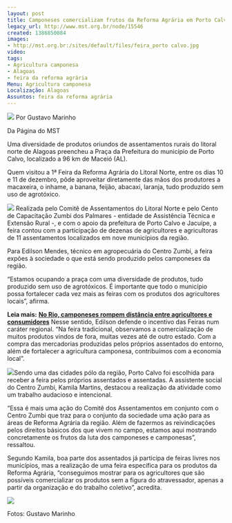 ```yaml
---
layout: post
title: Camponeses comercializam frutos da Reforma Agrária em Porto Calvo
legacy_url: http://www.mst.org.br/node/15546
created: 1386850084
images:
- http://mst.org.br:/sites/default/files/feira_porto calvo.jpg
video: 
tags:
- Agricultura camponesa
- Alagoas
- feira da reforma agrária
Menu: Agricultura camponesa
Localização: Alagoas
Assuntos: feira da reforma agrária
---
```



![](/sites/default/files/feira_porto%20calvo.jpg)
Por Gustavo Marinho

Da Página do MST

Uma diversidade de produtos oriundos de assentamentos rurais do litoral norte de Alagoas preencheu a Praça da Prefeitura do município de Porto Calvo, localizado a 96 km de Maceió (AL). 


Quem visitou a 1ª Feira da Reforma Agrária do Litoral Norte, entre os dias 10 e 11 de dezembro, pôde aproveitar diretamente das mãos dos produtores a macaxeira, o inhame, a banana, feijão, abacaxi, laranja, tudo produzido sem uso de agrotóxico.

![](/sites/default/files/mo%C3%A7a_feira.jpg)
Realizada pelo Comitê de Assentamentos do Litoral Norte e pelo Cento de Capacitação Zumbi dos Palmares - entidade de Assistência Técnica e Extensão Rural -, e com o apoio da prefeitura de Porto Calvo e Jacuípe, a feira contou com a participação de dezenas de agricultores e agricultoras de 11 assentamentos localizados em nove municípios da região.


Para Edilson Mendes, técnico em agropecuária do Centro Zumbi, a feira expões à sociedade o que está sendo produzido pelos camponeses da região. 


“Estamos ocupando a praça com uma diversidade de produtos, tudo produzido sem uso de agrotóxicos. É importante que todo o município possa fortalecer cada vez mais as feiras com os produtos dos agricultores locais”, afirma.


**Leia mais:**
[**No Rio, camponeses rompem distância entre agricultores e consumidores**](http://www.mst.org.br/node/15541)
Nesse sentido, Edilson defende o incentivo das Feiras num caráter regional. “Na feira tradicional, observamos a comercialização de muitos produtos vindos de fora, muitas vezes até de outro estado. Com a compra das mercadorias produzidas pelos próprios assentados do entorno, além de fortalecer a agricultura camponesa, contribuímos com a economia local”.


![](/sites/default/files/mo%C3%A7o_feira.jpg)Sendo uma das cidades pólo da região, Porto Calvo foi escolhida para receber a feira pelos próprios assentados e assentadas. A assistente social do Centro Zumbi, Kamila Martins, destacou a realização da atividade como um trabalho audacioso e intencional. 


“Essa é mais uma ação do Comitê dos Assentamentos em conjunto com o Centro Zumbi que traz para o conjunto da sociedade uma ação para as áreas de Reforma Agrária da região. Além de fazermos as reivindicações pelos direitos básicos dos que vivem no campo, estamos aqui mostrando concretamente os frutos da luta dos camponeses e camponesas”, ressaltou.


Segundo Kamila, boa parte dos assentados já participa de feiras livres nos municípios, mas a realização de uma feira específica para os produtos da Reforma Agrária, “conseguimos mostrar para os agricultores que são possíveis comercializar os produtos sem a figura do atravessador, apenas a partir da organização e do trabalho coletivo”, acredita.

![](/sites/default/files/feira_porto%20calvoII.jpg)

Fotos: Gustavo Marinho
